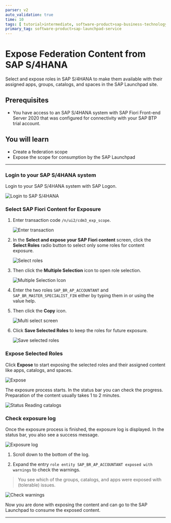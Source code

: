 ```yaml
---
parser: v2
auto_validation: true
time: 10
tags: [ tutorial>intermediate, software-product>sap-business-technology-platform, software-product>sap-s-4hana, software-product>sap-fiori]
primary_tag: software-product>sap-launchpad-service
---
```


# Expose Federation Content from SAP S/4HANA
<!-- description --> Select and expose roles in SAP S/4HANA to make them available with their assigned apps, groups, catalogs, and spaces in the SAP Launchpad site.

## Prerequisites
 - You have access to an SAP S/4HANA system with SAP Fiori Front-end Server 2020 that was configured for connectivity with your SAP BTP trial account.


## You will learn
  - Create a federation scope
  - Expose the scope for consumption by the SAP Launchpad

---

### Login to your SAP S/4HANA system


Login to your SAP S/4HANA system with SAP Logon.

![Login to SAP S/4HANA](1-s4-login.png)


### Select SAP Fiori Content for Exposure


1. Enter transaction code ``/n/ui2/cdm3_exp_scope``.

    ![Enter transaction](2-s4-enter-transaction.png)

2. In the **Select and expose your SAP Fiori content** screen, click the **Select Roles** radio button to select only some roles for content exposure.

    ![Select roles](3a-s4-select-roles.png)

3. Then click the **Multiple Selection** icon to open role selection.

    ![Multiple Selection Icon](3c-s4-multiselect.png)

4. Enter the two roles ``SAP_BR_AP_ACCOUNTANT`` and ``SAP_BR_MASTER_SPECIALIST_FIN`` either by typing them in or using the value help.

5. Then click the **Copy** icon.

    ![Multi select screen](4a-s4-select-roles.png)

6. Click  **Save Selected Roles** to keep the roles for future exposure.

    ![Save selected roles](5-s4-save-roles.png)


### Expose Selected Roles


Click **Expose** to start exposing the selected roles and their assigned content like apps, catalogs, and spaces.

![Expose](6-s4-expose.png)

The exposure process starts. In the status bar you can check the progress. Preparation of the content usually takes 1 to 2 minutes.

![Status Reading catalogs](7a-s4-status.png)



### Check exposure log


Once the exposure process is finished, the exposure log is displayed. In the status bar, you also see a success message.

![Exposure log](8a-s4-success.png)

1. Scroll down to the bottom of the log.

2. Expand the entry ``role entity SAP_BR_AP_ACCOUNTANT exposed with warnings`` to check the warnings.

> You see which of the groups, catalogs, and apps were exposed with (tolerable) issues.

![Check warnings](9a-s4-role-details.png)

Now you are done with exposing the content and can go to the SAP  Launchpad to consume the exposed content.





---
